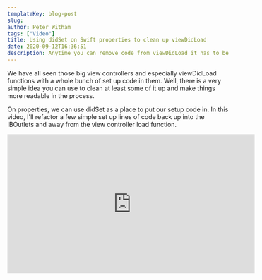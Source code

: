 ```yaml
---
templateKey: blog-post
slug:
author: Peter Witham
tags: ["Video"]
title: Using didSet on Swift properties to clean up viewDidLoad
date: 2020-09-12T16:36:51
description: Anytime you can remove code from viewDidLoad it has to be a good thing.
---
```


We have all seen those big view controllers and especially viewDidLoad functions with a whole bunch of set up code in them. Well, there is a very simple idea you can use to clean at least some of it up and make things more readable in the process.

On properties, we can use didSet as a place to put our setup code in. In this video, I'll refactor a few simple set up lines of code back up into the IBOutlets and away from the view controller load function.

<iframe width="560" height="315" src="https://www.youtube.com/embed/qSB5X18XxHM" frameborder="0" allow="accelerometer; autoplay; encrypted-media; gyroscope; picture-in-picture" allowfullscreen></iframe>

